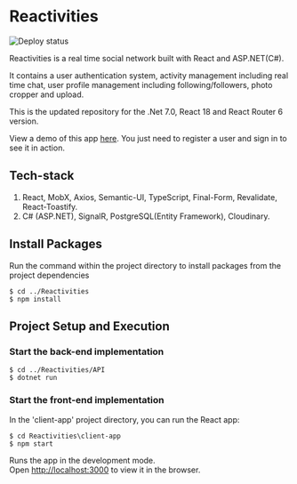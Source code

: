 # Reactivities

![Deploy status](https://github.com/ddxkalin/Reactivities/actions/workflows/docker-push.yml/badge.svg)

Reactivities is a real time social network built with React and ASP.NET(C#).

It contains a user authentication system, activity management including real time chat, user profile management including following/followers, photo cropper and upload.

This is the updated repository for the .Net 7.0, React 18 and React Router 6 version.

View a demo of this app [here](https://reactivitiesbg.fly.dev/).   You just need to register a user and sign in to see it in action. 

## Tech-stack
1. React, MobX, Axios, Semantic-UI, TypeScript, Final-Form, Revalidate, React-Toastify.
2. C# (ASP.NET), SignalR, PostgreSQL(Entity Framework), Cloudinary.

## Install Packages

Run the command within the project directory to install packages from the project dependencies

```
$ cd ../Reactivities
$ npm install
```

## Project Setup and Execution

### Start the back-end implementation

```
$ cd ../Reactivities/API
$ dotnet run
```

### Start the front-end implementation

In the 'client-app' project directory, you can run the React app:

```
$ cd Reactivities\client-app
$ npm start
```

Runs the app in the development mode.\
Open [http://localhost:3000](http://localhost:3000) to view it in the browser.

